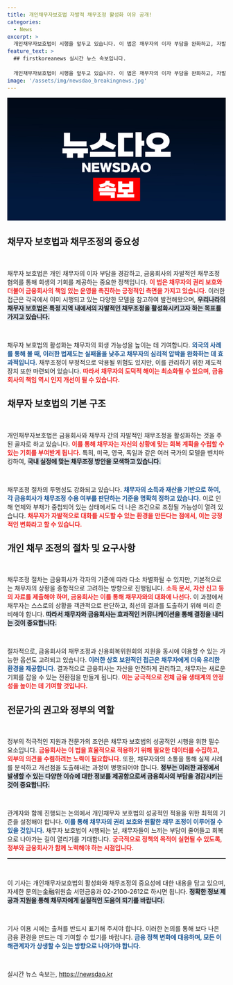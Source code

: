 ```yaml
---
title: 개인채무자보호법 자발적 채무조정 활성화 이유 공개!
categories:
  - News
excerpt: >
  개인채무자보호법이 시행을 앞두고 있습니다. 이 법은 채무자의 이자 부담을 완화하고, 자발적 채무조정을 지원하는 내용을 담고 있어 금융권의 큰 변화를 예고합니다. 새로운 협의체계와 채무조정 기회가 어떻게 달라질지 주목해 보세요!
feature_text: >
  ## firstkoreanews 실시간 뉴스 속보입니다.

  개인채무자보호법이 시행을 앞두고 있습니다. 이 법은 채무자의 이자 부담을 완화하고, 자발적 채무조정을 지원하는 내용을 담고 있어 금융권의 큰 변화를 예고합니다. 새로운 협의체계와 채무조정 기회가 어떻게 달라질지 주목해 보세요!
image: '/assets/img/newsdao_breakingnews.jpg'
---
```


<p><img src="/assets/img/newsdao_breakingnews.jpg" alt="firstkoreanews 속보" /></p>

<h2 data-ke-size="size26">채무자 보호법과 채무조정의 중요성</h2>

<p data-ke-size="size16">&nbsp;</p>

<p>채무자 보호법은 개인 채무자의 이자 부담을 경감하고, 금융회사의 자발적인 채무조정 협의를 통해 회생의 기회를 제공하는 중요한 정책입니다. <b><span style="color: #ee2323;">이 법은 채무자의 권리 보호와 더불어 금융회사의 책임 있는 운영을 촉진하는 긍정적인 측면을 가지고 있습니다.</span></b> 이러한 접근은 각국에서 이미 시행되고 있는 다양한 모델을 참고하여 발전해왔으며, <b><span style="background-color: #21538527;">우리나라의 채무자 보호법은 특정 지역 내에서의 자발적인 채무조정을 활성화시키고자 하는 목표를 가지고 있습니다.</span></b> </p>

<p data-ke-size="size16">&nbsp;</p>

<p>채무자 보호법의 활성화는 채무자의 회생 가능성을 높이는 데 기여합니다. <b><span style="color: #1a5490;">외국의 사례를 통해 볼 때, 이러한 법제도는 실패율을 낮추고 채무자의 심리적 압박을 완화하는 데 효과적입니다.</span></b> 채무조정이 부정적으로 악용될 위험도 있지만, 이를 관리하기 위한 제도적 장치 또한 마련되어 있습니다. <b><span style="color: #ee2323;">따라서 채무자의 도덕적 해이는 최소화될 수 있으며, 금융회사의 책임 역시 인지 개선이 될 수 있습니다.</span></b></p>

<h2 data-ke-size="size26">채무자 보호법의 기본 구조</h2>

<p data-ke-size="size16">&nbsp;</p>

<p>개인채무자보호법은 금융회사와 채무자 간의 자발적인 채무조정을 활성화하는 것을 주된 골자로 하고 있습니다. <b><span style="color: #ee2323;">이를 통해 채무자는 자신의 상황에 맞는 회복 계획을 수립할 수 있는 기회를 부여받게 됩니다.</span></b> 특히, 미국, 영국, 독일과 같은 여러 국가의 모델을 벤치마킹하여, <b><span style="background-color: #21538527;">국내 실정에 맞는 채무조정 방안을 모색하고 있습니다.</span></b> </p>

<p data-ke-size="size16">&nbsp;</p>

<p>채무조정 절차의 투명성도 강화되고 있습니다. <b><span style="color: #1a5490;">채무자의 소득과 재산을 기반으로 하여, 각 금융회사가 채무조정 수용 여부를 판단하는 기준을 명확히 정하고 있습니다.</span></b> 이로 인해 연체와 부채가 중첩되어 있는 상태에서도 더 나은 조건으로 조정될 가능성이 열려 있습니다. <b><span style="color: #ee2323;">채무자가 자발적으로 대화를 시도할 수 있는 환경을 만든다는 점에서, 이는 긍정적인 변화라고 할 수 있습니다.</span></b></p>

<h2 data-ke-size="size26">개인 채무 조정의 절차 및 요구사항</h2>

<p data-ke-size="size16">&nbsp;</p>

<p>채무조정 절차는 금융회사가 각자의 기준에 따라 다소 차별화될 수 있지만, 기본적으로는 채무자의 상황을 종합적으로 고려하는 방향으로 진행됩니다. <b><span style="color: #ee2323;">소득 문서, 자산 신고 등의 자료를 제출해야 하며, 금융회사는 이를 통해 채무자와의 대화에 나선다.</span></b> 이 과정에서 채무자는 스스로의 상황을 객관적으로 판단하고, 최선의 결과를 도출하기 위해 미리 준비해야 합니다. <b><span style="background-color: #21538527;">따라서 채무자와 금융회사는 효과적인 커뮤니케이션을 통해 결정을 내리는 것이 중요합니다.</span></b></p>

<p data-ke-size="size16">&nbsp;</p>

<p>절차적으로, 금융회사의 채무조정과 신용회복위원회의 지원을 동시에 이용할 수 있는 가능한 옵션도 고려되고 있습니다. <b><span style="color: #1a5490;">이러한 상호 보완적인 접근은 채무자에게 더욱 유리한 환경을 제공합니다.</span></b> 결과적으로 금융회사는 자산을 안전하게 관리하고, 채무자는 새로운 기회를 잡을 수 있는 전환점을 만들게 됩니다. <b><span style="color: #ee2323;">이는 궁극적으로 전체 금융 생태계의 안정성을 높이는 데 기여할 것입니다.</span></b></p>

<h2 data-ke-size="size26">전문가의 권고와 정부의 역할</h2>

<p data-ke-size="size16">&nbsp;</p>

<p>정부의 적극적인 지원과 전문가의 조언은 채무자 보호법의 성공적인 시행을 위한 필수 요소입니다. <b><span style="color: #ee2323;">금융회사는 이 법을 효율적으로 적용하기 위해 필요한 데이터를 수집하고, 외부의 의견을 수렴하려는 노력이 필요합니다.</span></b> 또한, 채무자와의 소통을 통해 실제 사례를 분석하고 개선점을 도출해내는 과정이 병행되어야 합니다. <b><span style="background-color: #21538527;">정부는 이러한 과정에서 발생할 수 있는 다양한 이슈에 대한 정보를 제공함으로써 금융회사의 부담을 경감시키는 것이 중요합니다.</span></b></p>

<p data-ke-size="size16">&nbsp;</p>

<p>관계자와 함께 진행되는 논의에서 개인채무자 보호법의 성공적인 적용을 위한 최적의 기준을 설정해야 합니다. <b><span style="color: #1a5490;">이를 통해 채무자의 권리 보호와 원활한 채무 조정이 이루어질 수 있을 것입니다.</span></b> 채무자 보호법이 시행되는 날, 채무자들이 느끼는 부담이 줄어들고 회복으로 나아가는 길이 열리기를 기대합니다. <b><span style="color: #ee2323;">궁극적으로 정책의 목적이 실현될 수 있도록, 정부와 금융회사가 함께 노력해야 하는 시점입니다.</span></b></p>

<hr style="height: 2px; background-color: #000; border: none;"/>

<p data-ke-size="size16">&nbsp;</p>

<p>이 기사는 개인채무자보호법의 활성화와 채무조정의 중요성에 대한 내용을 담고 있으며, 자세한 문의는金融위원会 서민금융과 02-2100-2612로 하시면 됩니다. <b><span style="background-color: #21538527;">정확한 정보 제공과 지원을 통해 채무자에게 실질적인 도움이 되기를 바랍니다.</span></b> </p>

<p data-ke-size="size16">&nbsp;</p>

<p>기사 이용 시에는 출처를 반드시 표기해 주셔야 합니다. 이러한 논의를 통해 보다 나은 금융 환경을 만드는 데 기여할 수 있기를 바랍니다. <b><span style="color: #1a5490;">금융 정책 변화에 대응하며, 모든 이해관계자가 상생할 수 있는 방향으로 나아가야 합니다.</span></b> </p>

<p data-ke-size="size16">&nbsp;</p>
실시간 뉴스 속보는, <a href="https://newsdao.kr" rel="dofollow">https://newsdao.kr</a>


